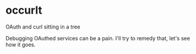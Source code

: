 # occurlt

OAuth and curl sitting in a tree

Debugging OAuthed services can be a pain. I'll try to remedy that, let's see how it goes.

